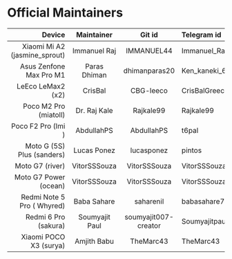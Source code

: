 # Official Maintainers

Device                         | Maintainer     | Git id              | Telegram id
------------------------------:|:--------------:|:-------------------:|:-------------
Xiaomi Mi A2 (jasmine_sprout)  | Immanuel Raj   |      IMMANUEL44     | Immanuel_Raj
Asus Zenfone Max Pro M1        |  Paras Dhiman  |      dhimanparas20  | Ken_kaneki_69
LeEco LeMax2 (x2)              |   CrisBal      |       CBG-leeco     | CrisBalGreece
Poco M2 Pro (miatoll)          |  Dr. Raj Kale  |       Rajkale99     | Rajkale99
Poco F2 Pro (lmi    )          |  AbdullahPS    |      AbdullahPS     | t6pal
Moto G (5S) Plus (sanders)     |  Lucas Ponez   |      lucasponez     | pintos
Moto G7 (river)                |  VitorSSSouza  |      VitorSSSouza   | VitorSSSouza
Moto G7 Power (ocean)          |  VitorSSSouza  |      VitorSSSouza   | VitorSSSouza
Redmi Note 5 Pro ( Whyred)     | Baba Sahare    |       saharenil     | babasahare72
Redmi 6 Pro (sakura)           | Soumyajit Paul | soumyajit007-creator| Soumyajitpaul007
Xiaomi POCO X3 (surya)         |  Amjith Babu   |      TheMarc43      | TheMarc43
